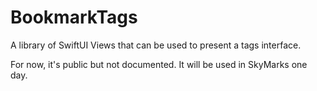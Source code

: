 #  BookmarkTags

A library of SwiftUI Views that can be used to present a tags interface.

For now, it's public but not documented. It will be used in SkyMarks one day.


